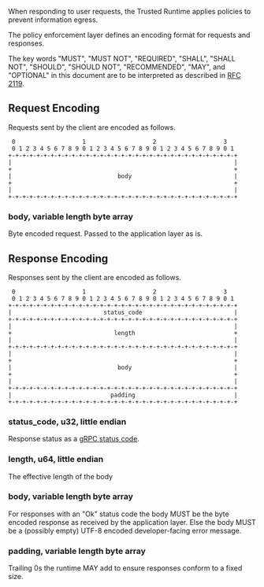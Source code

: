 When responding to user requests, the Trusted Runtime applies policies to
prevent information egress.

The policy enforcement layer defines an encoding format for requests and
responses.

The key words "MUST", "MUST NOT", "REQUIRED", "SHALL", "SHALL NOT", "SHOULD",
"SHOULD NOT", "RECOMMENDED", "MAY", and "OPTIONAL" in this document are to be
interpreted as described in [RFC 2119](https://www.rfc-editor.org/rfc/rfc2119).

## Request Encoding

Requests sent by the client are encoded as follows.

```
 0                   1                   2                   3
 0 1 2 3 4 5 6 7 8 9 0 1 2 3 4 5 6 7 8 9 0 1 2 3 4 5 6 7 8 9 0 1
+-+-+-+-+-+-+-+-+-+-+-+-+-+-+-+-+-+-+-+-+-+-+-+-+-+-+-+-+-+-+-+-+
|                                                               |
+                                                               +
|                              body                             |
+                                                               +
|                                                               |
+-+-+-+-+-+-+-+-+-+-+-+-+-+-+-+-+-+-+-+-+-+-+-+-+-+-+-+-+-+-+-+-+
```

<!-- Diagram generated with https://www.luismg.com/protocol/, using the schema
"body:96"  -->

### body, variable length byte array

Byte encoded request. Passed to the application layer as is.

## Response Encoding

Responses sent by the client are encoded as follows.

```
 0                   1                   2                   3
 0 1 2 3 4 5 6 7 8 9 0 1 2 3 4 5 6 7 8 9 0 1 2 3 4 5 6 7 8 9 0 1
+-+-+-+-+-+-+-+-+-+-+-+-+-+-+-+-+-+-+-+-+-+-+-+-+-+-+-+-+-+-+-+-+
|                          status_code                          |
+-+-+-+-+-+-+-+-+-+-+-+-+-+-+-+-+-+-+-+-+-+-+-+-+-+-+-+-+-+-+-+-+
|                                                               |
+                             length                            +
|                                                               |
+-+-+-+-+-+-+-+-+-+-+-+-+-+-+-+-+-+-+-+-+-+-+-+-+-+-+-+-+-+-+-+-+
|                                                               |
+                                                               +
|                              body                             |
+                                                               +
|                                                               |
+-+-+-+-+-+-+-+-+-+-+-+-+-+-+-+-+-+-+-+-+-+-+-+-+-+-+-+-+-+-+-+-+
|                            padding                            |
+-+-+-+-+-+-+-+-+-+-+-+-+-+-+-+-+-+-+-+-+-+-+-+-+-+-+-+-+-+-+-+-+
```

<!-- Diagram generated with https://www.luismg.com/protocol/, using the schema
"status_code:32,length:64,body:96,padding:32" -->

### status_code, u32, little endian

Response status as a
[gRPC status code](https://grpc.github.io/grpc/core/md_doc_statuscodes.html).

### length, u64, little endian

The effective length of the body

### body, variable length byte array

For responses with an "Ok" status code the body MUST be the byte encoded
response as received by the application layer. Else the body MUST be a (possibly
empty) UTF-8 encoded developer-facing error message.

### padding, variable length byte array

Trailing 0s the runtime MAY add to ensure responses conform to a fixed size.
